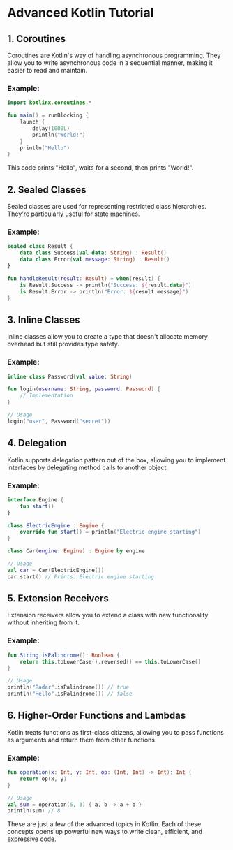 # Advanced Kotlin Tutorial

## 1. Coroutines

Coroutines are Kotlin's way of handling asynchronous programming. They allow you to write asynchronous code in a sequential manner, making it easier to read and maintain.

### Example:

```kotlin
import kotlinx.coroutines.*

fun main() = runBlocking {
    launch {
        delay(1000L)
        println("World!")
    }
    println("Hello")
}
```

This code prints "Hello", waits for a second, then prints "World!".

## 2. Sealed Classes

Sealed classes are used for representing restricted class hierarchies. They're particularly useful for state machines.

### Example:

```kotlin
sealed class Result {
    data class Success(val data: String) : Result()
    data class Error(val message: String) : Result()
}

fun handleResult(result: Result) = when(result) {
    is Result.Success -> println("Success: ${result.data}")
    is Result.Error -> println("Error: ${result.message}")
}
```

## 3. Inline Classes

Inline classes allow you to create a type that doesn't allocate memory overhead but still provides type safety.

### Example:

```kotlin
inline class Password(val value: String)

fun login(username: String, password: Password) {
    // Implementation
}

// Usage
login("user", Password("secret"))
```

## 4. Delegation

Kotlin supports delegation pattern out of the box, allowing you to implement interfaces by delegating method calls to another object.

### Example:

```kotlin
interface Engine {
    fun start()
}

class ElectricEngine : Engine {
    override fun start() = println("Electric engine starting")
}

class Car(engine: Engine) : Engine by engine

// Usage
val car = Car(ElectricEngine())
car.start() // Prints: Electric engine starting
```

## 5. Extension Receivers

Extension receivers allow you to extend a class with new functionality without inheriting from it.

### Example:

```kotlin
fun String.isPalindrome(): Boolean {
    return this.toLowerCase().reversed() == this.toLowerCase()
}

// Usage
println("Radar".isPalindrome()) // true
println("Hello".isPalindrome()) // false
```

## 6. Higher-Order Functions and Lambdas

Kotlin treats functions as first-class citizens, allowing you to pass functions as arguments and return them from other functions.

### Example:

```kotlin
fun operation(x: Int, y: Int, op: (Int, Int) -> Int): Int {
    return op(x, y)
}

// Usage
val sum = operation(5, 3) { a, b -> a + b }
println(sum) // 8
```

These are just a few of the advanced topics in Kotlin. Each of these concepts opens up powerful new ways to write clean, efficient, and expressive code.

